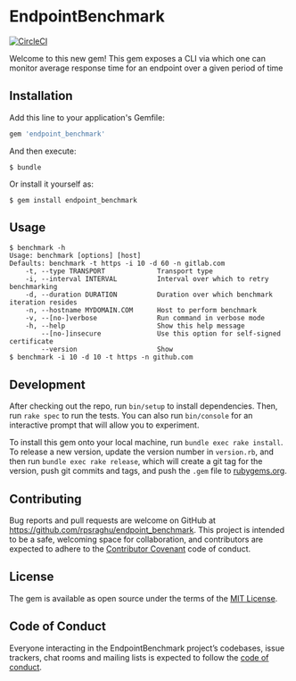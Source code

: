 # EndpointBenchmark

[![CircleCI](https://circleci.com/gh/rpsraghu/endpoint_benchmark/tree/master.svg?style=svg)](https://circleci.com/gh/rpsraghu/endpoint_benchmark/tree/master)

Welcome to this new gem! This gem exposes a CLI via which one can monitor average response
time for an endpoint over a given period of time

## Installation

Add this line to your application's Gemfile:

```ruby
gem 'endpoint_benchmark'
```

And then execute:

    $ bundle

Or install it yourself as:

    $ gem install endpoint_benchmark

## Usage

    $ benchmark -h
    Usage: benchmark [options] [host]
    Defaults: benchmark -t https -i 10 -d 60 -n gitlab.com
        -t, --type TRANSPORT             Transport type
        -i, --interval INTERVAL          Interval over which to retry benchmarking
        -d, --duration DURATION          Duration over which benchmark iteration resides
        -n, --hostname MYDOMAIN.COM      Host to perform benchmark
        -v, --[no-]verbose               Run command in verbose mode
        -h, --help                       Show this help message
            --[no-]insecure              Use this option for self-signed certificate
            --version                    Show 
    $ benchmark -i 10 -d 10 -t https -n github.com

## Development

After checking out the repo, run `bin/setup` to install dependencies. Then, run `rake spec` to run the tests. You can also run `bin/console` for an interactive prompt that will allow you to experiment.

To install this gem onto your local machine, run `bundle exec rake install`. To release a new version, update the version number in `version.rb`, and then run `bundle exec rake release`, which will create a git tag for the version, push git commits and tags, and push the `.gem` file to [rubygems.org](https://rubygems.org).

## Contributing

Bug reports and pull requests are welcome on GitHub at https://github.com/rpsraghu/endpoint_benchmark. This project is intended to be a safe, welcoming space for collaboration, and contributors are expected to adhere to the [Contributor Covenant](http://contributor-covenant.org) code of conduct.

## License

The gem is available as open source under the terms of the [MIT License](https://opensource.org/licenses/MIT).

## Code of Conduct

Everyone interacting in the EndpointBenchmark project’s codebases, issue trackers, chat rooms and mailing lists is expected to follow the [code of conduct](https://github.com/rpsraghu/endpoint_benchmark/blob/master/CODE_OF_CONDUCT.md).
